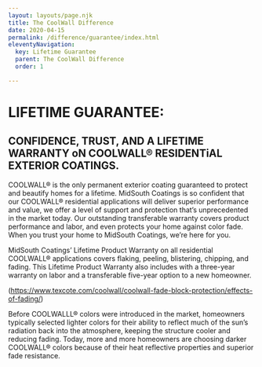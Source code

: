```yaml
---
layout: layouts/page.njk
title: The CoolWall Difference
date: 2020-04-15
permalink: /difference/guarantee/index.html
eleventyNavigation:
  key: Lifetime Guarantee
  parent: The CoolWall Difference
  order: 1

---
```


# LIFETIME GUARANTEE:

## CONFIDENCE, TRUST, AND A LIFETIME WARRANTY oN COOLWALL&reg; RESIDENTiAL EXTERIOR COATINGS. 

COOLWALL&reg; is the only permanent exterior coating guaranteed to protect and beautify homes for a lifetime. MidSouth Coatings is so confident that our COOLWALL&reg; residential applications will deliver superior performance and value, we offer a level of support and protection that’s unprecedented in the market today. Our outstanding transferable warranty covers product performance and labor, and even protects your home against color fade. When you trust your home to MidSouth Coatings, we’re here for you. 

MidSouth Coatings’ Lifetime Product Warranty on all residential COOLWALL&reg; applications covers flaking, peeling, blistering, chipping, and fading. This Lifetime Product Warranty also includes with a three-year warranty on labor and a transferable five-year option to a new homeowner.

(https://www.texcote.com/coolwall/coolwall-fade-block-protection/effects-of-fading/)

Before COOLWALLL&reg; colors were introduced in the market, homeowners typically selected lighter colors for their ability to reflect much of the sun’s radiation back into the atmosphere, keeping the structure cooler and reducing fading. Today, more and more homeowners are choosing darker COOLWALL&reg; colors because of their heat reflective properties and superior fade resistance. 